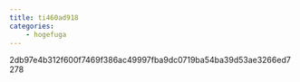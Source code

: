```yaml
---
title: ti460ad918
categories:
    - hogefuga
---
```

2db97e4b312f600f7469f386ac49997fba9dc0719ba54ba39d53ae3266ed7278